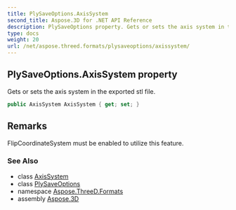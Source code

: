 ```yaml
---
title: PlySaveOptions.AxisSystem
second_title: Aspose.3D for .NET API Reference
description: PlySaveOptions property. Gets or sets the axis system in the exported stl file
type: docs
weight: 20
url: /net/aspose.threed.formats/plysaveoptions/axissystem/
---
```

## PlySaveOptions.AxisSystem property

Gets or sets the axis system in the exported stl file.

```csharp
public AxisSystem AxisSystem { get; set; }
```

## Remarks

FlipCoordinateSystem must be enabled to utilize this feature.

### See Also

* class [AxisSystem](../../../aspose.threed/axissystem/)
* class [PlySaveOptions](../)
* namespace [Aspose.ThreeD.Formats](../../plysaveoptions/)
* assembly [Aspose.3D](../../../)


